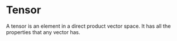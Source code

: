 # Tensor

A tensor is an element in a direct product vector space. It has all the
properties that any vector has.

